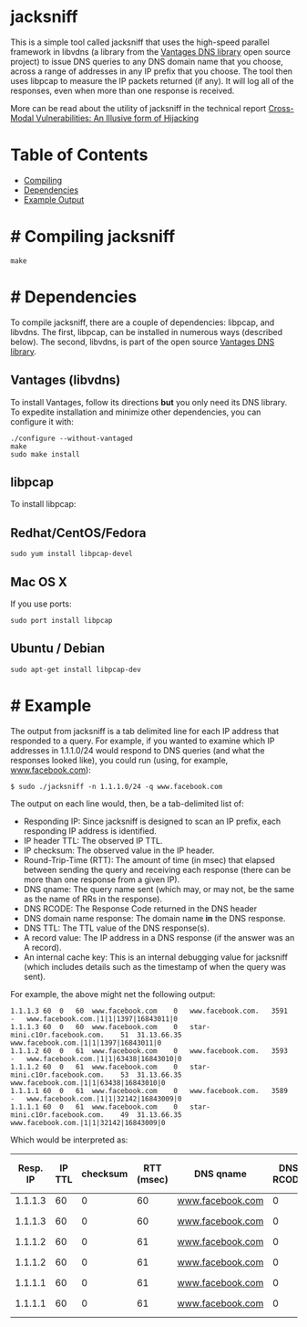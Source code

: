 # jacksniff

This is a simple tool called jacksniff that uses the high-speed parallel framework in libvdns (a library from the [Vantages DNS library](https://gitlab.com/ginipginob/vantages) 
open source project) to issue DNS queries to any DNS domain name that you choose, across a range of addresses in any IP prefix that you choose. 
The tool then uses libpcap to measure the IP packets returned (if any).  It will log all of the responses, even when more than one response is received.

More can be read about the utility of jacksniff in the technical report [Cross-Modal Vulnerabilities: An Illusive form of Hijacking](https://cs.gmu.edu/~eoster/doc/gfwc-jack.pdf)

# Table of Contents

* [Compiling](#compiling)
* [Dependencies](#dependencies)
* [Example Output](#example)


#<a name="compiling"></a>
Compiling jacksniff
===========

```
make
```

#<a name="dependencies"></a>
Dependencies
======

To compile jacksniff, there are a couple of dependencies: libpcap, and libvdns.
The first, libpcap, can be installed in numerous ways (described below).  The second,
libvdns, is part of the open source [Vantages DNS library](https://gitlab.com/ginipginob/vantages).

## Vantages (libvdns)
To install Vantages, follow its directions **but** you only need its DNS library.  To expedite installation and minimize other
dependencies, you can configure it with:

```
./configure --without-vantaged
make
sudo make install
```

## libpcap
To install libpcap:

Redhat/CentOS/Fedora
----

```
sudo yum install libpcap-devel
```

Mac OS X
---
If you use ports:
```
sudo port install libpcap
```

Ubuntu / Debian
---

```
sudo apt-get install libpcap-dev
```

#<a name="example"></a>
Example
======

The output from jacksniff is a tab delimited line for each IP address that responded to a query.  For example, if you wanted to examine which
IP addresses in 1.1.1.0/24 would respond to DNS queries (and what the responses looked like), you could run (using, for example, www.facebook.com):

```
$ sudo ./jacksniff -n 1.1.1.0/24 -q www.facebook.com
```

The output on each line would, then, be a tab-delimited list of:
* Responding IP: Since jacksniff is designed to scan an IP prefix, each responding IP address is identified.  
* IP header TTL: The observed IP TTL.
* IP checksum: The observed value in the IP header.
* Round-Trip-Time (RTT): The amount of time (in msec) that elapsed between sending the query and receiving each response (there can be more than one response from a given IP).
* DNS qname: The query name sent (which may, or may not, be the same as the name of RRs in the response).
* DNS RCODE: The Response Code returned in the DNS header
* DNS domain name response: The domain name **in** the DNS response.
* DNS TTL: The TTL value of the DNS response(s).
* A record value: The IP address in a DNS response (if the answer was an A record).
* An internal cache key: This is an internal debugging value for jacksniff (which includes details such as the timestamp of when the query was sent).



For example, the above might net the following output:
```
1.1.1.3	60	0	60	www.facebook.com	0	www.facebook.com.	3591	-	www.facebook.com.|1|1|1397|16843011|0
1.1.1.3	60	0	60	www.facebook.com	0	star-mini.c10r.facebook.com.	51	31.13.66.35	www.facebook.com.|1|1|1397|16843011|0
1.1.1.2	60	0	61	www.facebook.com	0	www.facebook.com.	3593	-	www.facebook.com.|1|1|63438|16843010|0
1.1.1.2	60	0	61	www.facebook.com	0	star-mini.c10r.facebook.com.	53	31.13.66.35	www.facebook.com.|1|1|63438|16843010|0
1.1.1.1	60	0	61	www.facebook.com	0	www.facebook.com.	3589	-	www.facebook.com.|1|1|32142|16843009|0
1.1.1.1	60	0	61	www.facebook.com	0	star-mini.c10r.facebook.com.	49	31.13.66.35	www.facebook.com.|1|1|32142|16843009|0
```

Which would be interpreted as:

| Resp. IP | IP TTL | checksum | RTT (msec) | DNS qname | DNS RCODE | DNS response name | DNS TTL | Answer from A record) | an internal cache key |
| --- | --- | --- |--- |--- |--- |--- |--- |--- |--- |
| 1.1.1.3 | 60 | 0 | 60 | www.facebook.com | 0 | www.facebook.com. | 3591 | - | www.facebook.com.\|1\|1\|1397\|16843011\|0
| 1.1.1.3 | 60 | 0 | 60 | www.facebook.com | 0 | star-mini.c10r.facebook.com. | 51 | 31.13.66.35 | www.facebook.com.\|1\|1\|1397\|16843011\|0
| 1.1.1.2 | 60 | 0 | 61 | www.facebook.com | 0 | www.facebook.com. | 3593 | - | www.facebook.com.\|1\|1\|63438\|16843010\|0
| 1.1.1.2 | 60 | 0 | 61 | www.facebook.com | 0 | star-mini.c10r.facebook.com. | 53 | 31.13.66.35 | www.facebook.com.\|1\|1\|63438\|16843010\|0
| 1.1.1.1 | 60 | 0 | 61 | www.facebook.com | 0 | www.facebook.com. | 3589 | - | www.facebook.com.\|1\|1\|32142\|16843009\|0
| 1.1.1.1 | 60 | 0 | 61 | www.facebook.com | 0 | star-mini.c10r.facebook.com. | 49 | 31.13.66.35 | www.facebook.com.\|1\|1\|32142\|16843009\|0
